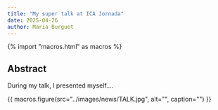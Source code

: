 ```yaml
---
title: "My super talk at ICA Jornada"
date: 2025-04-26
author: Maria Burguet
---
```


{% import "macros.html" as macros %}


## Abstract

During my talk, I presented myself....

{{ macros.figure(src="../images/news/TALK.jpg", alt="", caption="") }}
